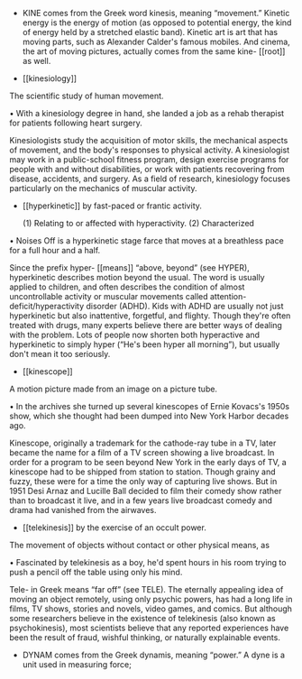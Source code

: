 - KINE  comes  from  the  Greek  word  kinesis,  meaning  “movement.”  Kinetic  energy  is  the  energy  of
motion (as opposed to potential energy, the kind of energy held by a stretched elastic band). Kinetic
art is art that has moving parts, such as Alexander Calder's famous mobiles. And cinema, the art of
moving pictures, actually comes from the same kine- [[root]] as well.

- [[kinesiology]] 

 The scientific study of human movement. 

• With a kinesiology degree in hand, she landed a job as a rehab therapist for patients following heart
surgery. 

Kinesiologists  study  the  acquisition  of  motor  skills,  the  mechanical  aspects  of  movement,  and  the
body's responses to physical activity. A kinesiologist may work in a public-school fitness program,
design exercise programs for people with and without disabilities, or work with patients recovering
from disease, accidents, and surgery. As a field of research, kinesiology focuses particularly on the
mechanics of muscular activity.

- [[hyperkinetic]] 
by fast-paced or frantic activity. 

  (1)  Relating  to  or  affected  with  hyperactivity.  (2)  Characterized

• Noises Off is a hyperkinetic stage farce that moves at a breathless pace for a full hour and a half. 

Since the prefix hyper- [[means]] “above, beyond” (see HYPER), hyperkinetic describes motion beyond
the  usual.  The  word  is  usually  applied  to  children,  and  often  describes  the  condition  of  almost
uncontrollable  activity  or  muscular  movements  called  attention-deficit/hyperactivity  disorder
(ADHD). Kids with ADHD are usually not just hyperkinetic but also inattentive, forgetful, and flighty.
Though they're often treated with drugs, many experts believe there are better ways of dealing with
the problem. Lots of people now shorten both hyperactive and hyperkinetic to simply hyper (“He's
been hyper all morning”), but usually don't mean it too seriously.

- [[kinescope]] 

 A motion picture made from an image on a picture tube. 

• In the archives she turned up several kinescopes of Ernie Kovacs's 1950s show, which she thought
had been dumped into New York Harbor decades ago. 

Kinescope, originally a trademark for the cathode-ray tube in a TV, later became the name for a film
of a TV screen showing a live broadcast. In order for a program to be seen beyond New York in the
early days of TV, a kinescope had to be shipped from station to station. Though grainy and fuzzy, these
were  for  a  time  the  only  way  of  capturing  live  shows.  But  in  1951  Desi  Arnaz  and  Lucille  Ball
decided to film their comedy show rather than to broadcast it live, and in a few years live broadcast
comedy and drama had vanished from the airwaves.

- [[telekinesis]] 
by the exercise of an occult power. 

 The movement of objects without contact or other physical means, as

• Fascinated by telekinesis as a boy, he'd spent hours in his room trying to push a pencil off the table
using only his mind. 

Tele-  in  Greek  means  “far  off”  (see  TELE).  The  eternally  appealing  idea  of  moving  an  object
remotely,  using  only  psychic  powers,  has  had  a  long  life  in  films,  TV  shows,  stories  and  novels,
video games, and comics. But although some researchers believe in the existence of telekinesis (also
known as psychokinesis), most scientists believe that any reported experiences have been the result
of fraud, wishful thinking, or naturally explainable events.

- DYNAM comes from the Greek dynamis, meaning “power.” A dyne is a unit used in measuring force;
